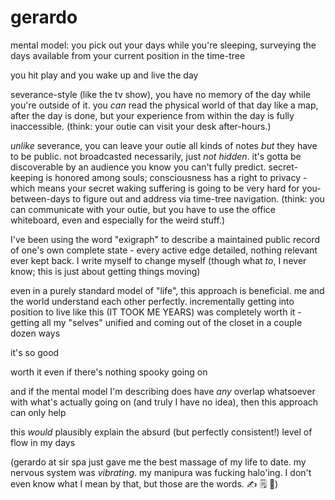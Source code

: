 # gerardo

mental model: you pick out your days while you're sleeping, surveying the days available from your current position in the time-tree

you hit play and you wake up and live the day

severance-style (like the tv show), you have no memory of the day while you're outside of it. you _can_ read the physical world of that day like a map, after the day is done, but your experience from within the day is fully inaccessible. (think: your outie can visit your desk after-hours.)

_unlike_ severance, you can leave your outie all kinds of notes _but_ they have to be public. not broadcasted necessarily, just _not hidden_. it's gotta be discoverable by an audience you know you can't fully predict. secret-keeping is honored among souls; consciousness has a right to privacy - which means your secret waking suffering is going to be very hard for you-between-days to figure out and address via time-tree navigation. (think: you can communicate with your outie, but you have to use the office whiteboard, even and especially for the weird stuff.)

I've been using the word "exigraph" to describe a maintained public record of one's own complete state - every active edge detailed, nothing relevant ever kept back. I write myself to change myself (though what _to_, I never know; this is just about getting things moving)

even in a purely standard model of "life", this approach is beneficial. me and the world understand each other perfectly. incrementally getting into position to live like this (IT TOOK ME YEARS) was completely worth it - getting all my "selves" unified and coming out of the closet in a couple dozen ways

it's so good

worth it even if there's nothing spooky going on

and if the mental model I'm describing does have _any_ overlap whatsoever with what's actually going on (and truly I have no idea), then this approach can only help

this _would_ plausibly explain the absurd (but perfectly consistent!) level of flow in my days

(gerardo at sir spa just gave me the best massage of my life to date. my nervous system was _vibrating_. my manipura was fucking halo'ing. I don't even know what I mean by that, but those are the words. ✍️ 🗒️ 🤲)
